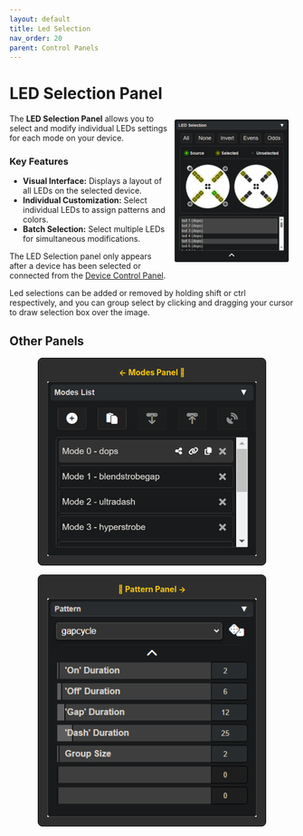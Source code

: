```yaml
---
layout: default
title: Led Selection
nav_order: 20
parent: Control Panels
---
```

<style>
  .panel-grid {
    display: grid;
    grid-template-columns: repeat(auto-fit, minmax(200px, 1fr));
    gap: 16px;
    margin: 0 auto;
    max-width: 80%;
    margin-top: 10px;
  }

  .panel-link {
    background-color: #2e2e2e;
    border-radius: 8px;
    text-decoration: none;
    color: #ffffff;
    padding: 16px;
    display: flex;
    flex-direction: column;
    align-items: center;
    transition: transform 0.2s;
    border: 1px solid #080808;
  }

  .panel-link:hover {
    transform: scale(1.02);
  }

  .panel-title {
    margin-bottom: 8px;
    font-weight: bold;
    color: #ffcc00;
  }

  .panel-img {
    max-width: 100%;
  }
</style>
# LED Selection Panel

<img style="float:right;max-width:40%;margin:10px;" src="assets/images/lightshow-lol-led-select.png">

The **LED Selection Panel** allows you to select and modify individual LEDs settings for each mode on your device.

### Key Features

- **Visual Interface:** Displays a layout of all LEDs on the selected device.
- **Individual Customization:** Select individual LEDs to assign patterns and colors.
- **Batch Selection:** Select multiple LEDs for simultaneous modifications.

The LED Selection panel only appears after a device has been selected or connected from the [Device Control Panel](lightshow_lol_device_controls.html).

Led selections can be added or removed by holding shift or ctrl respectively, and you can group select by clicking and dragging your cursor to draw selection box over the image.

## Other Panels

<div class="panel-grid">
  <a href="lightshow_lol_modes.html" class="panel-link">
    <span class="panel-title">← Modes Panel 🔗</span>
    <img src="assets/images/lightshow-lol-modes.png" class="panel-img">
  </a>
  <a href="lightshow_lol_pattern.html" class="panel-link">
    <span class="panel-title">🔗 Pattern Panel →</span>
    <img src="assets/images/lightshow-lol-pattern.png" class="panel-img">
  </a>
</div>

